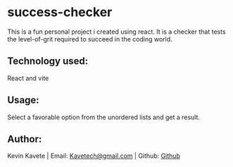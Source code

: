 <h1>success-checker</h1>

<p>This is a fun personal project i created using react. It is a checker that tests the level-of-grit required to succeed in the coding world.</p>

<h2>Technology used:</h2>
React and vite

<h2>Usage:</h2>

Select a favorable option from the unordered lists and get a result.

<h2>Author:</h2>

Kevin Kavete | Email: <a href="mailto:kavetech@gmail.com">Kavetech@gmail.com</a> | Github: <a href="https://github.com/kavetech2023">Github</a>
